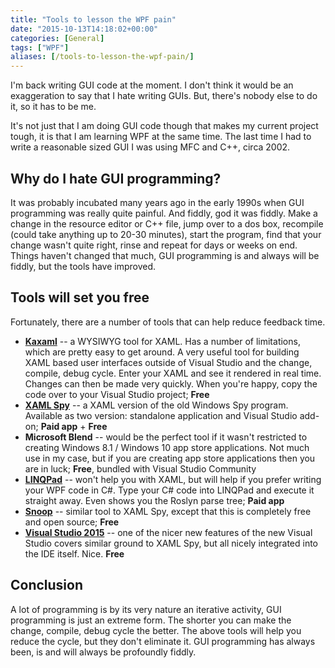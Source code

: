 ```yaml
---
title: "Tools to lesson the WPF pain"
date: "2015-10-13T14:18:02+00:00"
categories: [General]
tags: ["WPF"]
aliases: [/tools-to-lesson-the-wpf-pain/]
---
```


I'm back writing GUI code at the moment. I don't think it would be an exaggeration to say that I hate writing GUIs. But, there's nobody else to do it, so it has to be me.

It's not just that I am doing GUI code though that makes my current project tough, it is that I am learning WPF at the same time. The last time I had to write a reasonable sized GUI I was using MFC and C++, circa 2002.

## Why do I hate GUI programming?

It was probably incubated many years ago in the early 1990s when GUI programming was really quite painful. And fiddly, god it was fiddly. Make a change in the resource editor or C++ file, jump over to a dos box, recompile (could take anything up to 20-30 minutes), start the program, find that your change wasn't quite right, rinse and repeat for days or weeks on end. Things haven't changed that much, GUI programming is and always will be fiddly, but the tools have improved.

## Tools will set you free

Fortunately, there are a number of tools that can help reduce feedback time.

- **[Kaxaml](http://www.kaxaml.com/)** -- a WYSIWYG tool for XAML. Has a number of limitations, which are pretty easy to get around. A very useful tool for building XAML based user interfaces outside of Visual Studio and the change, compile, debug cycle. Enter your XAML and see it rendered in real time. Changes can then be made very quickly. When you're happy, copy the code over to your Visual Studio project; **Free**
- **[XAML Spy](http://xamlspy.com/)** -- a XAML version of the old Windows Spy program. Available as two version: standalone application and Visual Studio add-on; **Paid app** + **Free**
- **Microsoft Blend** -- would be the perfect tool if it wasn't restricted to creating Windows 8.1 / Windows 10 app store applications. Not much use in my case, but if you are creating app store applications then you are in luck; **Free**, bundled with Visual Studio Community
- **[LINQPad](https://www.linqpad.net/)** -- won't help you with XAML, but will help if you prefer writing your WPF code in C#. Type your C# code into LINQPad and execute it straight away. Even shows you the Roslyn parse tree; **Paid app**
- **[Snoop](https://snoopwpf.codeplex.com/)** -- similar tool to XAML Spy, except that this is completely free and open source; **Free**
- **[Visual Studio 2015](https://www.visualstudio.com/en-us/products/vs-2015-product-editions.aspx)** -- one of the nicer new features of the new Visual Studio covers similar ground to XAML Spy, but all nicely integrated into the IDE itself. Nice. **Free**

## Conclusion

A lot of programming is by its very nature an iterative activity, GUI programming is just an extreme form. The shorter you can make the change, compile, debug cycle the better. The above tools will help you reduce the cycle, but they don't eliminate it. GUI programming has always been, is and will always be profoundly fiddly.
